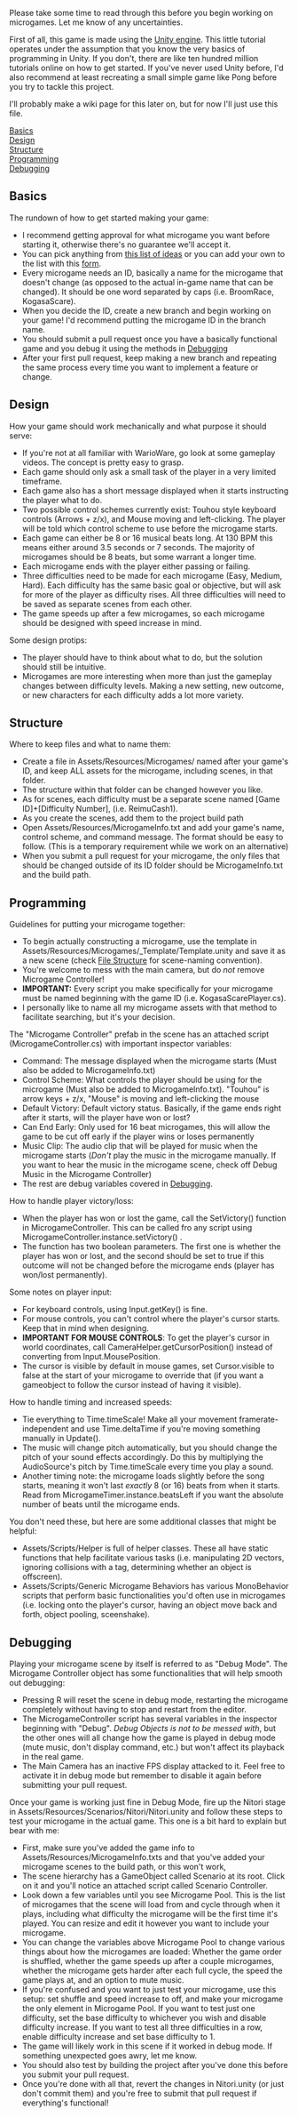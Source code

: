 Please take some time to read through this before you begin working on microgames. Let me know of any uncertainties.

First of all, this game is made using the [Unity engine](https://unity3d.com/get-unity/download). This little tutorial operates under the assumption that you know the very basics of programming in Unity. If you don't, there are like ten hundred million tutorials online on how to get started. If you've never used Unity before, I'd also recommend at least recreating a small simple game like Pong before you try to tackle this project.

I'll probably make a wiki page for this later on, but for now I'll just use this file.

[Basics](#basics)  
[Design](#design)  
[Structure](#structure)  
[Programming](#programming)  
[Debugging](#debugging)  

## Basics
The rundown of how to get started making your game:
* I recommend getting approval for what microgame you want before starting it, otherwise there's no guarantee we'll accept it.
* You can pick anything from [this list of ideas](https://docs.google.com/spreadsheets/d/1vkHnZLs6rY1f5YMF1qd97nF23XA4wCfg_2mmj1yf7lk/edit?usp=sharing) or you can add your own to the list with this [form](https://docs.google.com/forms/d/e/1FAIpQLScuBuUwSzit4u06Q7u2HGn51B7J0M6uvg7m_voEUdSTZvb6OQ/viewform).
* Every microgame needs an ID, basically a name for the microgame that doesn't change (as opposed to the actual in-game name that can be changed). It should be one word separated by caps (i.e. BroomRace, KogasaScare).
* When you decide the ID, create a new branch and begin working on your game! I'd recommend putting the microgame ID in the branch name.
* You should submit a pull request once you have a basically functional game and you debug it using the methods in [Debugging](#debugging)
* After your first pull request, keep making a new branch and repeating the same process every time you want to implement a feature or change.

## Design
How your game should work mechanically and what purpose it should serve:
* If you're not at all familiar with WarioWare, go look at some gameplay videos. The concept is pretty easy to grasp.
* Each game should only ask a small task of the player in a very limited timeframe.
* Each game also has a short message displayed when it starts instructing the player what to do.
* Two possible control schemes currently exist: Touhou style keyboard controls (Arrows + z/x), and Mouse moving and left-clicking. The player will be told which control scheme to use before the microgame starts.
* Each game can either be 8 or 16 musical beats long. At 130 BPM this means either around 3.5 seconds or 7 seconds. The majority of microgames should be 8 beats, but some warrant a longer time.
* Each microgame ends with the player either passing or failing.
* Three difficulties need to be made for each microgame (Easy, Medium, Hard). Each difficulty has the same basic goal or objective, but will ask for more of the player as difficulty rises. All three difficulties will need to be saved as separate scenes from each other.
* The game speeds up after a few microgames, so each microgame should be designed with speed increase in mind.

Some design protips:
* The player should have to think about what to do, but the solution should still be intuitive.
* Microgames are more interesting when more than just the gameplay changes between difficulty levels. Making a new setting, new outcome, or new characters for each difficulty adds a lot more variety.

## Structure
Where to keep files and what to name them:
* Create a file in Assets/Resources/Microgames/ named after your game's ID, and keep ALL assets for the microgame, including scenes, in that folder.
* The structure within that folder can be changed however you like.
* As for scenes, each difficulty must be a separate scene named [Game ID]+[Difficulty Number], (i.e. ReimuCash1).
* As you create the scenes, add them to the project build path
* Open Assets/Resources/MicrogameInfo.txt and add your game's name, control scheme, and command message. The format should be easy to follow. (This is a temporary requirement while we work on an alternative)
* When you submit a pull request for your microgame, the only files that should be changed outside of its ID folder should be MicrogameInfo.txt and the build path.

## Programming
Guidelines for putting your microgame together:
* To begin actually constructing a microgame, use the template in Assets/Resources/Microgames/_Template/Template.unity and save it as a new scene (check [File Structure](#structure) for scene-naming convention).
* You're welcome to mess with the main camera, but do _not_ remove Microgame Controller!
* **IMPORTANT:** Every script you make specifically for your microgame must be named beginning with the game ID (i.e. KogasaScarePlayer.cs).
* I personally like to name all my microgame assets with that method to facilitate searching, but it's your decision.

The "Microgame Controller" prefab in the scene has an attached script (MicrogameController.cs) with important inspector variables:
* Command: The message displayed when the microgame starts (Must also be added to MicrogameInfo.txt)
* Control Scheme: What controls the player should be using for the microgame (Must also be added to MicrogameInfo.txt). "Touhou" is arrow keys + z/x, "Mouse" is moving and left-clicking the mouse
* Default Victory: Default victory status. Basically, if the game ends right after it starts, will the player have won or lost?
* Can End Early: Only used for 16 beat microgames, this will allow the game to be cut off early if the player wins or loses permanently
* Music Clip: The audio clip that will be played for music when the microgame starts (*Don't* play the music in the microgame manually. If you want to hear the music in the microgame scene, check off Debug Music in the Microgame Controller)
* The rest are debug variables covered in [Debugging](#debugging).

How to handle player victory/loss:
* When the player has won or lost the game, call the SetVictory() function in MicrogameController. This can be called fro any script using MicrogameController.instance.setVictory() .
* The function has two boolean parameters. The first one is whether the player has won or lost, and the second should be set to true if this outcome will not be changed before the microgame ends (player has won/lost permanently).

Some notes on player input:
* For keyboard controls, using Input.getKey() is fine.
* For mouse controls, you can't control where the player's cursor starts. Keep that in mind when designing.
* **IMPORTANT FOR MOUSE CONTROLS**: To get the player's cursor in world coordinates, call CameraHelper.getCursorPosition() instead of converting from Input.MousePosition.
* The cursor is visible by default in mouse games, set Cursor.visible to false at the start of your microgame to override that (if you want a gameobject to follow the cursor instead of having it visible).

How to handle timing and increased speeds:
* Tie everything to Time.timeScale! Make all your movement framerate-independent and use Time.deltaTime if you're moving something manually in Update().
* The music will change pitch automatically, but you should change the pitch of your sound effects accordingly. Do this by multiplying the AudioSource's pitch by Time.timeScale every time you play a sound.
* Another timing note: the microgame loads slightly before the song starts, meaning it won't last *exactly* 8 (or 16) beats from when it starts. Read from MicrogameTimer.instance.beatsLeft if you want the absolute number of beats until the microgame ends.

You don't need these, but here are some additional classes that might be helpful:
* Assets/Scripts/Helper is full of helper classes. These all have static functions that help facilitate various tasks (i.e. manipulating 2D vectors, ignoring collisions with a tag, determining whether an object is offscreen).
* Assets/Scripts/Generic Microgame Behaviors has various MonoBehavior scripts that perform basic functionalities you'd often use in microgames (i.e. locking onto the player's cursor, having an object move back and forth, object pooling, sceenshake).

## Debugging
Playing your microgame scene by itself is referred to as "Debug Mode". The Microgame Controller object has some functionalities that will help smooth out debugging:
* Pressing R will reset the scene in debug mode, restarting the microgame completely without having to stop and restart from the editor.
* The MicrogameController script has several variables in the inspector beginning with "Debug". *Debug Objects is not to be messed with*, but the other ones will all change how the game is played in debug mode (mute music, don't display command, etc.) but won't affect its playback in the real game.
* The Main Camera has an inactive FPS display attacked to it. Feel free to activate it in debug mode but remember to disable it again before submitting your pull request.

Once your game is working just fine in Debug Mode, fire up the Nitori stage in Assets/Resources/Scenarios/Nitori/Nitori.unity and follow these steps to test your microgame in the actual game. This one is a bit hard to explain but bear with me:
* First, make sure you've added the game info to Assets/Resources/MicrogameInfo.txts and that you've added your microgame scenes to the build path, or this won't work,
* The scene hierarchy has a GameObject called Scenario at its root. Click on it and you'll notice an attached script called Scenario Controller.
* Look down a few variables until you see Microgame Pool. This is the list of microgames that the scene will load from and cycle through when it plays, including what difficulty the microgame will be the first time it's played. You can resize and edit it however you want to include your microgame.
* You can change the variables above Microgame Pool to change various things about how the microgames are loaded: Whether the game order is shuffled, whether the game speeds up after a couple microgames, whether the microgame gets harder after each full cycle, the speed the game plays at, and an option to mute music.
* If you're confused and you want to just test your microgame, use this setup: set shuffle and speed increase to off, and make your microgame the only element in Microgame Pool. If you want to test just one difficulty, set the base difficulty to whichever you wish and disable difficulty increase. If you want to test all three difficulties in a row, enable difficulty increase and set base difficulty to 1.
* The game will likely work in this scene if it worked in debug mode. If something unexpected goes awry, let me know.
* You should also test by building the project after you've done this before you submit your pull request.
* Once you're done with all that, revert the changes in Nitori.unity (or just don't commit them) and you're free to submit that pull request if everything's functional!
